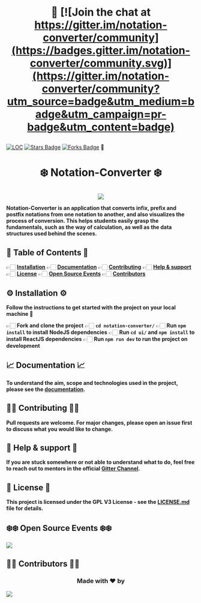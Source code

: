 # <p align = "center">🚩 **[![Join the chat at https://gitter.im/notation-converter/community](https://badges.gitter.im/notation-converter/community.svg)](https://gitter.im/notation-converter/community?utm_source=badge&utm_medium=badge&utm_campaign=pr-badge&utm_content=badge)**
<a href="https://github.com/adityabisoi/notation-converter"><img src="https://sloc.xyz/github/adityabisoi/notation-converter" alt="LOC"/></a>
<a href="https://github.com/adityabisoi/notation-converter/stargazers"><img src="https://img.shields.io/github/stars/adityabisoi/notation-converter" alt="Stars Badge"/></a>
<a href="https://github.com/adityabisoi/notation-converter/network/members"><img src="https://img.shields.io/github/forks/adityabisoi/notation-converter" alt="Forks Badge"/></a> 🚩 </p>

# <p align = "center"> ❄️ Notation-Converter ❄️ </p>

<p align="center" width="100%"><img src="https://user-images.githubusercontent.com/86164395/145943167-45765c08-7057-4645-bfc9-c5a1529b2cfd.jpg"></p>
   
****Notation-Converter is an application that converts infix, prefix and postfix notations from one notation to another, and also visualizes the process of conversion. This helps students easily grasp the fundamentals, such as the way of calculation, as well as the data structures used behind the scenes.****

## 📝 Table of Contents 📝
 
  👉🏻 **[Installation](https://github.com/Chayan-11/notation-converter/blob/main/README.md#installation)**
  👉🏻 **[Documentation](https://github.com/Chayan-11/notation-converter/blob/main/README.md#documentation)**
  👉🏻 **[Contributing](https://github.com/Chayan-11/notation-converter/blob/main/README.md#contributing)**
  👉🏻 **[Help & support](https://github.com/Chayan-11/notation-converter/blob/main/README.md#help--support)**
  👉🏻 **[License](https://github.com/Chayan-11/notation-converter/blob/main/README.md#license)**
  👉🏻 **[Open Source Events](https://github.com/Chayan-11/notation-converter/blob/main/README.md#open-source-events)**
  👉🏻 **[Contributors](https://github.com/Chayan-11/notation-converter/blob/main/README.md#contributors)**
 
## ⚙️ Installation ⚙️

**Follow the instructions to get started with the project on your local machine 🚀**

👉🏻 **Fork and clone the project**
👉🏻 **`cd notation-converter/`**
👉🏻 **Run `npm install` to install NodeJS dependencies**
👉🏻 **Run `cd ui/` and `npm install` to install ReactJS dependencies**
👉🏻 **Run `npm run dev` to run the project on development**

## 📈 Documentation 📈

**To understand the aim, scope and technologies used in the project, please see the [documentation](https://bit.ly/333oeRj).**

## 💪🏻 Contributing 💪🏻

**Pull requests are welcome. For major changes, please open an issue first to discuss what you would like to change.**

## 🤝 Help & support 🤝

**If you are stuck somewhere or not able to understand what to do, feel free to reach out to mentors in the official [Gitter Channel](https://gitter.im/notation-converter/community).**

## 🔴 License 🔴

**This project is licensed under the GPL V3 License - see the [LICENSE.md](https://github.com/adityabisoi/notation-converter/blob/main/LICENSE) file for details.**

##  ❄️❄️ Open Source Events ❄️❄️

 <img  src="https://vchrombiediary.files.wordpress.com/2017/12/screenshot-from-2017-12-05-17-02-03-another-copy-e1512483232128.png" href="https://kwoc.kossiitkgp.org/">

## 💁🏻 Contributors 💁🏻

### <p align="center"> Made with ❤️ by </p>

<a href="https://github.com/adityabisoi/notation-converter/graphs/contributors">
  <img src="https://contrib.rocks/image?repo=adityabisoi/notation-converter" />
</a>
